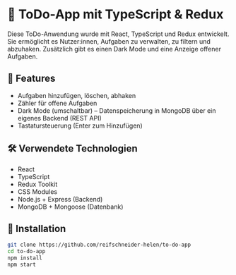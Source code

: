 # 📝 ToDo-App mit TypeScript & Redux

Diese ToDo-Anwendung wurde mit React, TypeScript und Redux entwickelt. Sie ermöglicht es Nutzer:innen, Aufgaben zu verwalten, zu filtern und abzuhaken. Zusätzlich gibt es einen Dark Mode und eine Anzeige offener Aufgaben.

## 🚀 Features

- Aufgaben hinzufügen, löschen, abhaken
- Zähler für offene Aufgaben
- Dark Mode (umschaltbar)
– Datenspeicherung in MongoDB über ein eigenes Backend (REST API)
- Tastatursteuerung (Enter zum Hinzufügen)

## 🛠️ Verwendete Technologien

- React
- TypeScript
- Redux Toolkit
- CSS Modules
- Node.js + Express (Backend)
- MongoDB + Mongoose (Datenbank)

## 🔧 Installation

```bash
git clone https://github.com/reifschneider-helen/to-do-app
cd to-do-app
npm install
npm start
